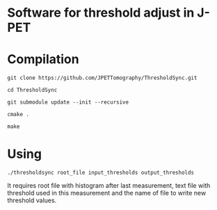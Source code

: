 Software for threshold adjust in J-PET
======================================

Compilation
===========

	git clone https://github.com/JPETTomography/ThresholdSync.git
	
	cd ThresholdSync
	
	git submodule update --init --recursive
	
	cmake .
	
	make


Using
=====

	./thresholdsync root_file input_thresholds output_thresholds

It requires root file with histogram after last measurement,
text file with threshold used in this measurement
and the name of file to write new threshold values.